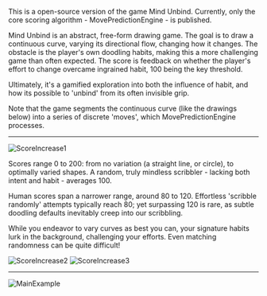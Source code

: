 This is a open-source version of the game Mind Unbind. Currently, only the core scoring algorithm - MovePredictionEngine - is published.

Mind Unbind is an abstract, free-form drawing game. 
The goal is to draw a continuous curve, varying its directional flow, changing how it changes.
The obstacle is the player's own doodling habits, making this a more challenging game than often expected.
The score is feedback on whether the player's effort to change overcame ingrained habit, 100 being the key threshold.

Ultimately, it's a gamified exploration into both the influence of habit, and how its possible to 'unbind' from its often invisible grip.

Note that the game segments the continuous curve (like the drawings below) into a series of discrete 'moves', which MovePredictionEngine processes. 

------------
![ScoreIncrease1](https://github.com/user-attachments/assets/3d3ae673-094b-48f3-9e49-e735dab4e0f6)


Scores range 0 to 200: from no variation (a straight line, or circle), to optimally varied shapes. A random, truly mindless scribbler - lacking both intent and habit - averages 100.

Human scores span a narrower range, around 80 to 120. Effortless 'scribble randomly' attempts typically reach 80; yet surpassing 120 is rare, as subtle doodling defaults inevitably creep into our scribbling.

While you endeavor to vary curves as best you can, your signature habits lurk in the background, challenging your efforts. Even matching randomness can be quite difficult!

![ScoreIncrease2](https://github.com/user-attachments/assets/da9ff95f-707c-496f-8280-cf4d63bd4284)
![ScoreIncrease3](https://github.com/user-attachments/assets/502f8714-2dad-4757-a173-d0945a639725)

------------
![MainExample](https://github.com/user-attachments/assets/8ff407e9-5e4a-4590-84b6-29496ffecd79)



